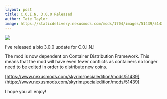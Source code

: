 ```yaml
---
layout: post
title: C.O.I.N. 3.0.0 Released
author: Tate Taylor
image: https://staticdelivery.nexusmods.com/mods/1704/images/51439/51439-1727061348-982302705.png
---
```

![](https://staticdelivery.nexusmods.com/mods/1704/images/51439/51439-1727061348-982302705.png)

I've released a big 3.0.0 update for C.O.I.N.!

The mod is now dependent on Container Distribution Framework. This means that the mod will have even fewer conflicts as containers no longer need to be edited in order to distribute new coins.

[https://www.nexusmods.com/skyrimspecialedition/mods/51439](https://www.nexusmods.com/skyrimspecialedition/mods/51439)

I hope you all enjoy!
